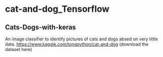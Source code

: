 # cat-and-dog_Tensorflow
## Cats-Dogs-with-keras
An image classifier to identify pictures of cats and dogs absed on very little data.
https://www.kaggle.com/tongpython/cat-and-dog (download the dataset here)
